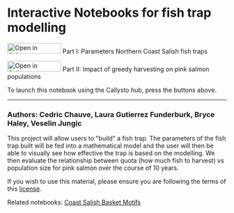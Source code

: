 # Interactive Notebooks for fish trap modelling

<a href="https://tinyurl.com/y4qsw55w" target="_blank"><img src="https://raw.githubusercontent.com/callysto/curriculum-notebooks/master/open-in-callysto-button.svg?sanitize=true" width="123" height="24" alt="Open in Callysto"/></a> Part I: Parameters Northern Coast Salish fish traps

<a href="https://tinyurl.com/y3glsqrb" target="_blank"><img src="https://raw.githubusercontent.com/callysto/curriculum-notebooks/master/open-in-callysto-button.svg?sanitize=true" width="123" height="24" alt="Open in Callysto"/></a> Part II: Impact of greedy harvesting on pink salmon populations


To launch this notebook using the Callysto hub, press the buttons above.
______________

### Authors: Cedric Chauve, Laura Gutierrez Funderburk, Bryce Haley, Veselin Jungic

This project will allow users to "build" a fish trap. The parameters of
the fish trap built will be fed into a mathematical model and the user
will then be able to visually see how effective the trap is based on the
modelling. We then evaluate the relationship between quota (how much fish 
to harvest) vs population size for pink salmon over the course of 10 years.

If you wish to use this material, please ensure you are following the terms of this [license](https://github.com/BryceHaley/Callysto-Fish-Traps/blob/master/LICENSE.md).

Related notebooks: [Coast Salish Basket Motifs](https://github.com/cchauve/Callysto-Salish-Baskets)
